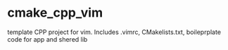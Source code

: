 # cmake_cpp_vim
template CPP project for vim. Includes .vimrc, CMakelists.txt, boileprplate code for app and shered lib
